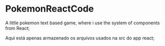 # PokemonReactCode
A little pokemon text based game, where i use the system of components from React;

Aqui está apenas armazenado os arquivos usados na src do app react;
